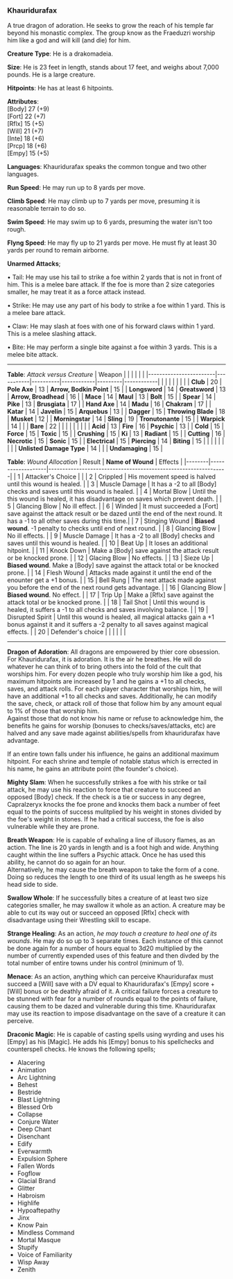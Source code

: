 ### Khauridurafax
A true dragon of adoration. He seeks to grow the reach of his temple far beyond his monastic complex. The group know as the Fraeduzri worship him like a god and will kill (and die) for him.

**Creature Type**: He is a drakomadeia.

**Size**: He is 23 feet in length, stands about 17 feet, and weighs about 7,000 pounds. He is a large creature.

**Hitpoints**: He has at least 6 hitpoints.

**Attributes**:  
[Body] 27 (+9)  
[Fort] 22 (+7)  
[Rflx] 15 (+5)  
[Will] 21 (+7)  
[Inte] 18 (+6)  
[Prcp] 18 (+6)  
[Empy] 15 (+5) 

**Languages**: Khauridurafax speaks the common tongue and two other languages.

**Run Speed**: He may run up to 8 yards per move.

**Climb Speed**: He may climb up to 7 yards per move, presuming it is reasonable terrain to do so.

**Swim Speed**: He may swim up to 6 yards, presuming the water isn't too rough.

**Flyng Speed**: He may fly up to 21 yards per move. He must fly at least 30 yards per round to remain airborne.

**Unarmed Attacks**;

 • Tail: He may use his tail to strike a foe within 2 yards that is not in front of him. This is a melee bare attack. If the foe is more than 2 size categories smaller, he may treat it as a force attack instead.

 • Strike: He may use any part of his body to strike a foe within 1 yard. This is a melee bare attack.

 • Claw: He may slash at foes with one of his forward claws within 1 yard. This is a melee slashing attack.

 • Bite: He may perform a single bite against a foe within 3 yards. This is a melee bite attack.

-----

**Table**: *Attack versus Creature*
| Weapon                 |          |            |         |            |         |
|------------------------|-----------|----------|------------|---------|------------|
|                        |          |            |         |            |         |
| **Club**                   | 20     | **Pole Axe**       | 13     | **Arrow, Bodkin Point**    | 15    |
| **Longsword**              | 14     | **Greatsword**     | 13     | **Arrow, Broadhead**       | 16    |
| **Mace**                   | 14     | **Maul**           | 13     | **Bolt** | 15    |
| **Spear**                  | 14     | **Pike**           | 13     | **Brusgiata** | 17     |
| **Hand Axe**               | 14     | **Madu**           | 16     | **Chakram** | 17    |
| **Katar**                  | 14     | **Javelin**        | 15     | **Arquebus** | 13    |
| **Dagger**                 | 15     | **Throwing Blade** | 18     | **Musket** | 12    |
| **Morningstar**            | 14     | **Sling**          | 19     | **Tronutonante** | 15    |
| **Warpick**                | 14     |            |       |   **Bare** |  22  |
|                        |           |          |            |         |            |
| **Acid**                   | 13     | **Fire** | 16     | **Psychic** | 13     |
| **Cold**                   | 15     | **Force** | 15     | **Toxic**  | 15     |
| **Crushing**               | 15     | **Ki** | 13     | **Radiant** | 15     |
| **Cutting**                | 16     | **Necrotic** | 15     | **Sonic** | 15    |
| **Electrical**             | 15     | **Piercing** | 14     | **Biting** | 15    |
|                        |           |          |            |         |            |
| **Unlisted Damage Type** | 14 |    |     | **Undamaging** | 15 |

**Table**: *Wound Allocation*
| Result | **Name of Wound** | Effects                                                        |
|--------|-------------------|----------------------------------------------------------------|
|   1    | Attacker's Choice |                                                                |
|   2    | Crippled          | His movement speed is halved until this wound is healed.      |
|   3    | Muscle Damage     | It has a -2 to all [Body] checks and saves until this wound is healed. |
|   4    | Mortal Blow       | Until the this wound is healed, it has disadvantage on saves which prevent death. |
|   5    | Glancing Blow     | No ill effect. |
|   6    | Winded            | It must succeeded a [Fort] save against the attack result or be dazed until the end of the next round. It has a -1 to all other saves during this time.|
|   7    | Stinging Wound    | **Biased wound**. -1 penalty to checks until end of next round. |
|   8    | Glancing Blow     | No ill effects.                                     |
|   9    | Muscle Damage     | It has a -2 to all [Body] checks and saves until this wound is healed. |
|   10   | Beat Up           | It loses an additional hitpoint. |
|   11   | Knock Down        | Make a [Body] save against the attack result or be knocked prone. |
|   12   | Glacing Blow      | No effects. |
|   13   | Sieze Up          | **Biased wound**. Make a [Body] save against the attack total or be knocked prone. |
|   14   | Flesh Wound       | Attacks made against it until the end of the enounter get a +1 bonus. |
|   15   | Bell Rung         | The next attack made against you before the end of the next round gets advantage.  |
|   16   | Glancing Blow     | **Biased wound**. No effect. |
|   17   | Trip Up           | Make a [Rflx] save against the attack total or be knocked prone.                                  |
|   18   | Tail Shot         | Until this wound is healed, it suffers a -1 to all checks and saves involving balance. |
|   19   | Disrupted Spirit  | Until this wound is healed, all magical attacks gain a +1 bonus against it and it suffers a -2 penalty to all saves against magical effects. |
|   20   | Defender's choice |                                   |
|        |                                                |                                   |

-----

**Dragon of Adoration**: All dragons are empowered by thier core obsession. For Khauridurafax, it is adoration. It is the air he breathes. He will do whatever he can think of to bring others into the fold of the cult that worships him. For every dozen people who truly worship him like a god, his maximum hitpoints are increased by 1 and he gains a +1 to all checks, saves, and attack rolls. For each player character that worships him, he will have an additional +1 to all checks and saves. Additionally, he can modify the save, check, or attack roll of those that follow him by any amount equal to 1% of those that worship him.  
Against those that do not know his name or refuse to acknowledge him, the benefits he gains for worship (bonuses to checks/saves/attacks, etc) are halved and any save made against abilities/spells from khauridurafax have advantage.

If an entire town falls under his influence, he gains an additional maximum hitpoint. For each shrine and temple of notable status which is errected in his name, he gains an attribute point (the founder's choice).

**Mighty Slam**: When he successfully strikes a foe with his strike or tail attack, he may use his reaction to force that creature to succeed an opposed [Body] check. If the check is a tie or success in any degree, Capralzeryx knocks the foe prone and knocks them back a number of feet equal to the points of success mulitplied by his weight in stones divided by the foe's weight in stones. If he had a critical success, the foe is also vulnerable while they are prone.

**Breath Weapon**: He is capable of exhaling a line of illusory flames, as an action. The line is 20 yards in length and is a foot high and wide. Anything caught within the line suffers a Psychic attack. Once he has used this ability, he cannot do so again for an hour.  
Alternatively, he may cause the breath weapon to take the form of a cone. Doing so reduces the length to one third of its usual length as he sweeps his head side to side.  

**Swallow Whole**: If he successfully bites a creature of at least two size categories smaller, he may swallow it whole as an action. A creature may be able to cut its way out or succeed an opposed [Rflx] check with disadvantage using their Wrestling skill to escape.

**Strange Healing**: As an action, *he may touch a creature to heal one of its wounds*. He may do so up to 3 separate times. Each instance of this cannot be done again for a number of hours equal to 3d20 multiplied by the number of currently expended uses of this feature and then divded by the total number of entire towns under his control (minimum of 1). 

**Menace**: As an action, anything which can perceive Khauridurafax must succeed a [Will] save with a DV equal to Khauridurafax's [Empy] score + [Will] bonus or be deathly afraid of it. A critical failure forces a creature to be stunned with fear for a number of rounds equal to the points of failure, causing them to be dazed and vulnerable during this time. Khauridurafax may use its reaction to impose disadvantage on the save of a creature it can perceive.

**Draconic Magic**: He is capable of casting spells using wyrding and uses his [Empy] as his [Magic]. He adds his [Empy] bonus to his spellchecks and counterspell checks. He knows the following spells;  
* Alacering
* Animation
* Arc Lightning
* Behest
* Bestride
* Blast Lightning
* Blessed Orb
* Collapse
* Conjure Water
* Deep Chant
* Disenchant
* Edify
* Everwarmth
* Expulsion Sphere
* Fallen Words
* Fogflow
* Glacial Brand
* Glitter
* Habroism
* Highlife
* Hypoaftepathy
* Jinx
* Know Pain
* Mindless Command
* Mortal Masque
* Stupify
* Voice of Familiarity
* Wisp Away
* Zenith
